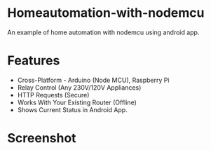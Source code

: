 # Homeautomation-with-nodemcu
An example of home automation with nodemcu using android app.

# Features
+ Cross-Platform - Arduino (Node MCU), Raspberry Pi
+ Relay Control (Any 230V/120V Appliances)
+ HTTP Requests (Secure)
+ Works With Your Existing Router (Offline)
+ Shows Current Status in Android App.

# Screenshot 


